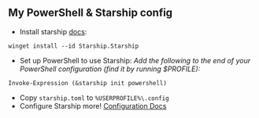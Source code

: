 ## My PowerShell & Starship config

- Install starship [docs](https://starship.rs/guide/#%F0%9F%9A%80-installation):
```shell
winget install --id Starship.Starship
```
- Set up PowerShell to use Starship:
*Add the following to the end of your PowerShell configuration (find it by running $PROFILE):*
```shell
Invoke-Expression (&starship init powershell)
```
- Copy `starship.toml` to `%USERPROFILE%\.config`
- Configure Starship more! [Configuration Docs](https://starship.rs/config/)